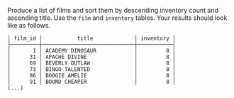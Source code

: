 
Produce a list of films and sort them by descending
inventory count and ascending title. Use the
`film` and `inventory` tables.
Your results should look like as follows.

```
│ film_id │           title             │ inventory │
├─────────┼─────────────────────────────┼───────────┤
│       1 │ ACADEMY DINOSAUR            │         8 │
│      31 │ APACHE DIVINE               │         8 │
│      69 │ BEVERLY OUTLAW              │         8 │
│      73 │ BINGO TALENTED              │         8 │
│      86 │ BOOGIE AMELIE               │         8 │
│      91 │ BOUND CHEAPER               │         8 │
(...)
```